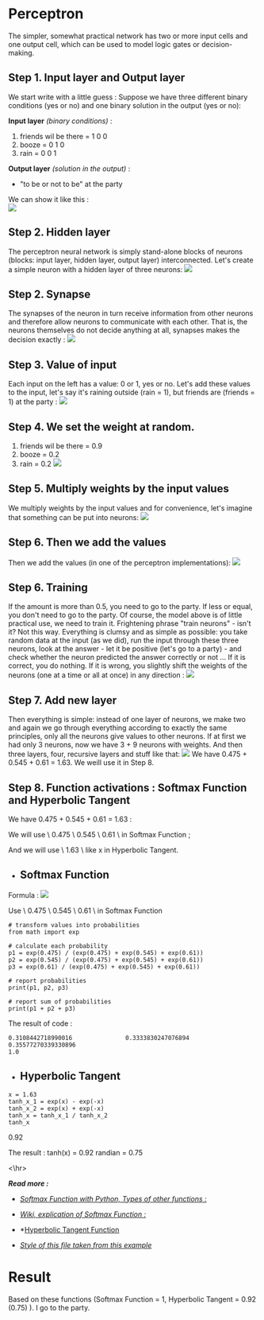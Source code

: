 # Perceptron
The simpler, somewhat practical network has two or more input cells and one output cell, which can be used to model logic gates or decision-making.
## Step 1. Input layer and Output layer
We start write with a little guess : Suppose we have three different binary conditions (yes or no) and one binary solution in the output (yes or no):

**Input layer** 
*(binary conditions)* :
1. friends wil be there = 1 0 0
2. booze = 0 1 0
3. rain = 0 0 1
    
**Output layer** 
*(solution in the output)* :
- "to be or not to be" at the party

We can show it like this :    
![](https://i.imgur.com/LWPhtci.png)
## Step 2. Hidden layer
The perceptron neural network is simply stand-alone blocks of neurons (blocks: input layer, hidden layer, output layer) interconnected. Let's create a simple neuron with a hidden layer of three neurons:
![](https://i.imgur.com/CCsRGBl.png)

## Step 2. Synapse
The synapses of the neuron in turn receive information from other neurons and therefore allow neurons to communicate with each other. That is, the neurons themselves do not decide anything at all, synapses makes the decision exactly :
![](https://i.imgur.com/W1KVXB8.png)

## Step 3. Value of input
Each input on the left has a value: 0 or 1, yes or no. Let's add these values to the input, let's say it's raining outside (rain = 1), but friends are (friends = 1) at the party :
![](https://i.imgur.com/ZOioaIV.png)

## Step 4. We set the weight at random.
1. friends wil be there = 0.9
2. booze = 0.2
3. rain = 0.2
![](https://i.imgur.com/lxugYu3.png)

## Step 5. Multiply weights by the input values
We multiply weights by the input values and for convenience, let's imagine that something can be put into neurons:
![](https://i.imgur.com/4Mq6J6x.png)

## Step 6. Then we add the values
Then we add the values (in one of the perceptron implementations):
![](https://i.imgur.com/PB3fzns.png)

## Step 6. Training
If the amount is more than 0.5, you need to go to the party. If less or equal, you don't need to go to the party. Of course, the model above is of little practical use, we need to train it. Frightening phrase "train neurons" - isn't it? Not this way. Everything is clumsy and as simple as possible: you take random data at the input (as we did), run the input through these three neurons, look at the answer - let it be positive (let's go to a party) - and check whether the neuron predicted the answer correctly or not ... If it is correct, you do nothing. If it is wrong, you slightly shift the weights of the neurons (one at a time or all at once) in any direction :
![](https://i.imgur.com/OkuT7JP.png)

## Step 7. Add new layer
Then everything is simple: instead of one layer of neurons, we make two and again we go through everything according to exactly the same principles, only all the neurons give values to other neurons. If at first we had only 3 neurons, now we have 3 + 9 neurons with weights. And then three layers, four, recursive layers and stuff like that:
![](https://i.imgur.com/yJKXP8M.png)
We have 0.475 + 0.545 + 0.61 = 1.63. We weill use it in Step 8.

## Step 8. Function activations : Softmax Function and Hyperbolic Tangent
We have 0.475 + 0.545 + 0.61 = 1.63 :

We will use \ 0.475 \ 0.545 \ 0.61 \ in Softmax Function ;

And we will use \ 1.63 \ like x in  Hyperbolic Tangent.
- ## Softmax Function
 
Formula :
![](https://i.imgur.com/tYoHtiW.png)

Use \ 0.475 \ 0.545 \ 0.61 \ in Softmax Function
```
# transform values into probabilities
from math import exp

# calculate each probability
p1 = exp(0.475) / (exp(0.475) + exp(0.545) + exp(0.61))
p2 = exp(0.545) / (exp(0.475) + exp(0.545) + exp(0.61))
p3 = exp(0.61) / (exp(0.475) + exp(0.545) + exp(0.61))

# report probabilities
print(p1, p2, p3)

# report sum of probabilities
print(p1 + p2 + p3)
```
The result of code :
```
0.3108442718990016               0.3333830247076894              0.35577270339330896
1.0
```

- ## Hyperbolic Tangent
```
x = 1.63
tanh_x_1 = exp(x) - exp(-x) 
tanh_x_2 = exp(x) + exp(-x) 
tanh_x = tanh_x_1 / tanh_x_2
tanh_x
```
0.92

The result :
tanh(x) = 0.92
randian = 0.75

<\hr>

***Read more :*** 

- *[Softmax Function with Python, Types of other functions :](https://machinelearningmastery.com/softmax-activation-function-with-python/)*

- *[Wiki, explication of Softmax Function :](https://www.google.com/search?q=function+activation+softmax&oq=function+activation+softmax&aqs=chrome..69i57.6793j0j7&sourceid=chrome&ie=UTF-8)*

- *[Hyperbolic Tangent Function](https://sefiks.com/2017/01/29/hyperbolic-tangent-as-neural-network-activation-function/#:~:text=In%20neural%20networks%2C%20as%20an,for%20error%20effects%20on%20weights.&text=In%20other%20words%2C%20function%20produces%20output%20for%20every%20x%20value) 

- *[Style of this file taken from this example](https://habr.com/ru/post/416211/)* 

# Result
Based on these functions (Softmax Function = 1, Hyperbolic Tangent = 0.92 (0.75) ).
I go to the party.

